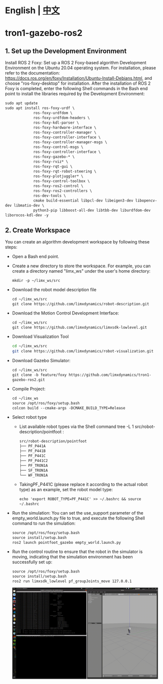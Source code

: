 # English | [中文](README_cn.md)
# tron1-gazebo-ros2

## 1. Set up the Development Environment 

Install ROS 2 Foxy: Set up a ROS 2 Foxy-based algorithm Development Environment on the Ubuntu 20.04 operating system. For installation, please refer to the documentation: https://docs.ros.org/en/foxy/Installation/Ubuntu-Install-Debians.html, and choose "ros-foxy-desktop" for installation. After the installation of ROS 2 Foxy is completed, enter the following Shell commands in the Bash end point to install the libraries required by the Development Environment:
```
sudo apt update
sudo apt install ros-foxy-urdf \
             ros-foxy-urdfdom \
             ros-foxy-urdfdom-headers \
             ros-foxy-kdl-parser \
             ros-foxy-hardware-interface \
             ros-foxy-controller-manager \
             ros-foxy-controller-interface \
             ros-foxy-controller-manager-msgs \
             ros-foxy-control-msgs \
             ros-foxy-controller-interface \
             ros-foxy-gazebo-* \
             ros-foxy-rviz* \
             ros-foxy-rqt-gui \
             ros-foxy-rqt-robot-steering \
             ros-foxy-plotjuggler* \
             ros-foxy-control-toolbox \
             ros-foxy-ros2-control \
             ros-foxy-ros2-controllers \
             ros-dev-tools \
             cmake build-essential libpcl-dev libeigen3-dev libopencv-dev libmatio-dev \
             python3-pip libboost-all-dev libtbb-dev liburdfdom-dev liborocos-kdl-dev -y
```

## 2. Create Workspace

You can create an algorithm development workspace by following these steps: 
- Open a Bash end point.
- Create a new directory to store the workspace. For example, you can create a directory named "limx_ws" under the user's home directory:

  ```
  mkdir -p ~/limx_ws/src
  ```

- Download the robot model description file

  ```
  cd ~/limx_ws/src
  git clone https://github.com/limxdynamics/robot-description.git
  ```

- Download the Motion Control Development Interface:

  ```
  cd ~/limx_ws/src
  git clone https://github.com/limxdynamics/limxsdk-lowlevel.git
  ```

- Download Visualization Tool

  ```Bash
  cd ~/limx_ws/src
  git clone https://github.com/limxdynamics/robot-visualization.git
  ```

- Download Gazebo Simulator:

  ```
  cd ~/limx_ws/src
  git clone -b feature/foxy https://github.com/limxdynamics/tron1-gazebo-ros2.git
  ```

- Compile Project:

  ```
  cd ~/limx_ws
  source /opt/ros/foxy/setup.bash
  colcon build --cmake-args -DCMAKE_BUILD_TYPE=Release
  ```

- Select robot type
  - List available robot types via the Shell command tree -L 1 src/robot-description/pointfoot : 

    ```
    src/robot-description/pointfoot
    ├── PF_P441A
    ├── PF_P441B
    ├── PF_P441C
    ├── PF_P441C2
    ├── PF_TRON1A
    ├── SF_TRON1A
    └── WF_TRON1A
    ```

  - TakingPF_P441C (please replace it according to the actual robot type) as an example, set the robot model type:

    ```
    echo 'export ROBOT_TYPE=PF_P441C' >> ~/.bashrc && source ~/.bashrc
    ```

- Run the simulation: You can set the use_support parameter of the empty_world.launch.py file to true, and execute the following Shell command to run the simulation:

  ```
  source /opt/ros/foxy/setup.bash
  source install/setup.bash
  ros2 launch pointfoot_gazebo empty_world.launch.py
  ```

- Run the control routine to ensure that the robot in the simulator is moving, indicating that the simulation environment has been successfully set up:

  ```
  source /opt/ros/foxy/setup.bash
  source install/setup.bash
  ros2 run limxsdk_lowlevel pf_groupJoints_move 127.0.0.1
  ```

  ![](doc/simulator.gif)
